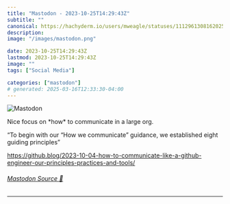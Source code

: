 ```yaml
---
title: "Mastodon - 2023-10-25T14:29:43Z"
subtitle: ""
canonical: https://hachyderm.io/users/mweagle/statuses/111296130816202578
description:
image: "/images/mastodon.png"

date: 2023-10-25T14:29:43Z
lastmod: 2023-10-25T14:29:43Z
image: ""
tags: ["Social Media"]

categories: ["mastodon"]
# generated: 2025-03-16T12:33:30-04:00
---
```

![Mastodon](/images/mastodon.png)

<p>Nice focus on *how* to communicate in a large org.  </p><p>“To begin with our “How we communicate” guidance, we established eight guiding principles”</p><p><a href="https://github.blog/2023-10-04-how-to-communicate-like-a-github-engineer-our-principles-practices-and-tools/" target="_blank" rel="nofollow noopener noreferrer" translate="no"><span class="invisible">https://</span><span class="ellipsis">github.blog/2023-10-04-how-to-</span><span class="invisible">communicate-like-a-github-engineer-our-principles-practices-and-tools/</span></a></p>


###### [Mastodon Source 🐘](https://hachyderm.io/@mweagle/111296130816202578)

___
